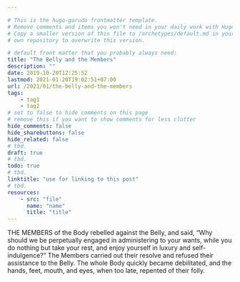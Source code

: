 ```yaml
---

# This is the hugo-garuda frontmatter template.
# Remove comments and items you won't need in your daily work with Hugo.
# Copy a smaller version of this file to /archetypes/default.md in your
# own repository to overwrite this version.

# default front matter that you probably always need:
title: "The Belly and the Members"
description: ""
date: 2019-10-20T12:25:52
lastmod: 2021-01-20T19:02:51+07:00
url: /2021/01/the-belly-and-the-members
tags:
    - tag1
    - tag2
# set to false to hide comments on this page
# remove this if you want to show comments for less clutter
hide_comments: false
hide_sharebuttons: false
hide_related: false
# tbd.
draft: true
# tbd.
todo: true
# tbd.
linktitle: "use for linking to this post"
# tbd.
resources:
    - src: "file"
      name: "name"
      title: "title"
---
```

THE MEMBERS of the Body rebelled against the Belly, and said, “Why should we be perpetually engaged in administering to your wants, while you do nothing but take your rest, and enjoy yourself in luxury and self-indulgence?” The Members carried out their resolve and refused their assistance to the Belly. The whole Body quickly became debilitated, and the hands, feet, mouth, and eyes, when too late, repented of their folly.
